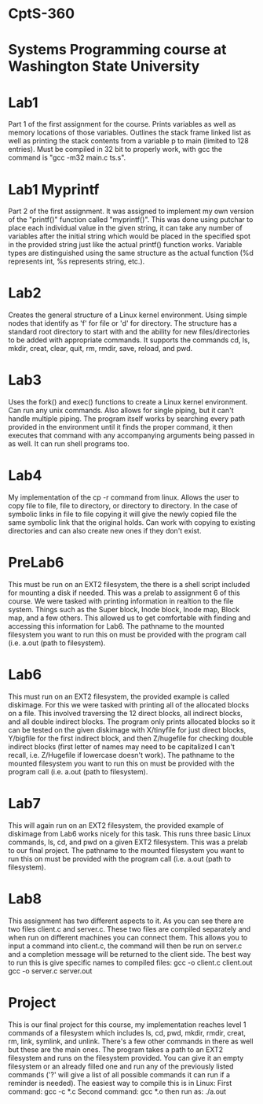 # CptS-360
# Systems Programming course at Washington State University

# Lab1
Part 1 of the first assignment for the course. Prints variables as well as memory locations of those variables. Outlines the stack frame linked list as well as printing the stack contents from a variable p to main (limited to 128 entries). Must be compiled in 32 bit to properly work, with gcc the command is "gcc -m32 main.c ts.s".

# Lab1 Myprintf
Part 2 of the first assignment. It was assigned to implement my own version of the "printf()" function called "myprintf()". This was done using putchar to place each individual value in the given string, it can take any number of variables after the initial string which would be placed in the specified spot in the provided string just like the actual printf() function works. Variable types are distinguished using the same structure as the actual function (%d represents int, %s represents string, etc.).

# Lab2
Creates the general structure of a Linux kernel environment. Using simple nodes that identify as 'f' for file or 'd' for directory. The structure has a standard root directory to start with and the ability for new files/directories to be added with appropriate commands. It supports the commands cd, ls, mkdir, creat, clear, quit, rm, rmdir, save, reload, and pwd.

# Lab3
Uses the fork() and exec() functions to create a Linux kernel environment. Can run any unix commands. Also allows for single piping, but it can't handle multiple piping. The program itself works by searching every path provided in the environment until it finds the proper command, it then executes that command with any accompanying arguments being passed in as well. It can run shell programs too. 

# Lab4
My implementation of the cp -r command from linux. Allows the user to copy file to file, file to directory, or directory to directory. In the case of symbolic links in file to file copying it will give the newly copied file the same symbolic link that the original holds. Can work with copying to existing directories and can also create new ones if they don't exist.

# PreLab6 
This must be run on an EXT2 filesystem, the there is a shell script included for mounting a disk if needed. This was a prelab to assignment 6 of this course. We were tasked with printing information in realtion to the file system. Things such as the Super block, Inode block, Inode map, Block map, and a few others. This allowed us to get comfortable with finding and accessing this information for Lab6. The pathname to the mounted filesystem you want to run this on must be provided with the program call (i.e. a.out (path to filesystem). 

# Lab6
This must run on an EXT2 filesystem, the provided example is called diskimage. For this we were tasked with printing all of the allocated blocks on a file. This involved traversing the 12 direct blocks, all indirect blocks, and all double indirect blocks. The program only prints allocated blocks so it can be tested on the given diskimage with X/tinyfile for just direct blocks, Y/bigfile for the first indirect block, and then Z/hugefile for checking double indirect blocks (first letter of names may need to be capitalized I can't recall, i.e. Z/Hugefile if lowercase doesn't work). The pathname to the mounted filesystem you want to run this on must be provided with the program call (i.e. a.out (path to filesystem). 

# Lab7
This will again run on an EXT2 filesystem, the provided example of diskimage from Lab6 works nicely for this task. This runs three basic Linux commands, ls, cd, and pwd on a given EXT2 filesystem. This was a prelab to our final project. The pathname to the mounted filesystem you want to run this on must be provided with the program call (i.e. a.out (path to filesystem). 

# Lab8
This assignment has two different aspects to it. As you can see there are two files client.c and server.c. These two files are compiled separately and when run on different machines you can connect them. This allows you to input a command into client.c, the command will then be run on server.c and a completion message will be returned to the client side. The best way to run this is give specific names to compiled files:
gcc -o client.c client.out
gcc -o server.c server.out

# Project
This is our final project for this course, my implementation reaches level 1 commands of a filesystem which includes ls, cd, pwd, mkdir, rmdir, creat, rm, link, symlink, and unlink. There's a few other commands in there as well but these are the main ones. The program takes a path to an EXT2 filesystem and runs on the filesystem provided. You can give it an empty filesystem or an already filled one and run any of the previously listed commands ('?' will give a list of all possible commands it can run if a reminder is needed). The easiest way to compile this is in Linux:
First command: gcc -c *.c
Second command: gcc *.o
then run as: ./a.out <Path to filesystem>
